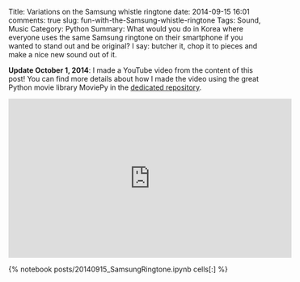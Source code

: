 ﻿Title: Variations on the Samsung whistle ringtone
date: 2014-09-15 16:01
comments: true
slug: fun-with-the-Samsung-whistle-ringtone
Tags: Sound, Music
Category: Python
Summary: What would you do in Korea where everyone uses the same Samsung ringtone on their smartphone if you wanted to stand out and be original? I say: butcher it, chop it to pieces and make a nice new sound out of it.

**Update October 1, 2014**: I made a YouTube video from the content of this post! You can find more details about how I made the video using the great Python movie library MoviePy in the [dedicated repository](https://github.com/flothesof/TheRingtoneVariations).

<iframe width="560" height="315" src="http://www.youtube.com/embed/Os9t1RVy00c" frameborder="0" allowfullscreen></iframe>

{% notebook posts/20140915_SamsungRingtone.ipynb cells[:] %}
